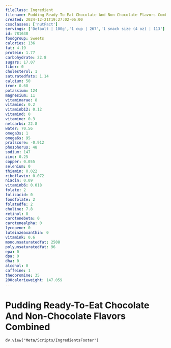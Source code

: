```yaml
---
fileClass: Ingredient
filename: Pudding Ready-To-Eat Chocolate And Non-Chocolate Flavors Combined
created: 2024-12-21T19:27:02-06:00
cssclasses: ['nutFact']
servings: ['Default | 100g','1 cup | 267','1 snack size (4 oz) | 113']
id: 781638
foodgroup: Sweets
calories: 136
fat: 4.19
protein: 1.77
carbohydrate: 22.8
sugars: 17.07
fiber: 0
cholesterol: 1
saturatedfats: 1.14
calcium: 50
iron: 0.68
potassium: 124
magnesium: 11
vitaminarae: 8
vitaminc: 0.2
vitaminb12: 0.12
vitamind: 0
vitamine: 0.3
netcarbs: 22.8
water: 70.56
omega3s: 1
omega6s: 95
pralscore: -0.912
phosphorus: 48
sodium: 147
zinc: 0.25
copper: 0.055
selenium: 0
thiamin: 0.022
riboflavin: 0.072
niacin: 0.09
vitaminb6: 0.018
folate: 2
folicacid: 0
foodfolate: 2
folatedfe: 2
choline: 7.8
retinol: 8
carotenebeta: 0
carotenealpha: 0
lycopene: 0
luteinzeaxanthin: 0
vitamink: 0.6
monounsaturatedfat: 2508
polyunsaturatedfat: 96
epa: 0
dpa: 0
dha: 0
alcohol: 0
caffeine: 1
theobromine: 35
200calorieweight: 147.059
---
```


# Pudding Ready-To-Eat Chocolate And Non-Chocolate Flavors Combined

```dataviewjs
dv.view("Meta/Scripts/IngredientsFooter")
```